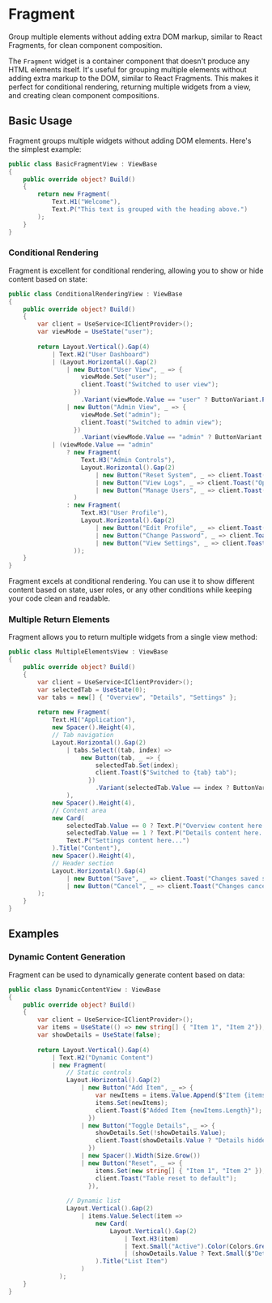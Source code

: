 # Fragment

<Ingress>
Group multiple elements without adding extra DOM markup, similar to React Fragments, for clean component composition.
</Ingress>

The `Fragment` widget is a container component that doesn't produce any HTML elements itself. It's useful for grouping multiple elements without adding extra markup to the DOM, similar to React Fragments. This makes it perfect for conditional rendering, returning multiple widgets from a view, and creating clean component compositions.

## Basic Usage

Fragment groups multiple widgets without adding DOM elements. Here's the simplest example:

```csharp demo-tabs
public class BasicFragmentView : ViewBase
{
    public override object? Build()
    {
        return new Fragment(
            Text.H1("Welcome"),
            Text.P("This text is grouped with the heading above.")
        );
    }
}
```

### Conditional Rendering

Fragment is excellent for conditional rendering, allowing you to show or hide content based on state:

```csharp demo-tabs
public class ConditionalRenderingView : ViewBase
{
    public override object? Build()
    {
        var client = UseService<IClientProvider>();
        var viewMode = UseState("user"); 
        
        return Layout.Vertical().Gap(4)
            | Text.H2("User Dashboard")
            | (Layout.Horizontal().Gap(2)
                | new Button("User View", _ => {
                    viewMode.Set("user");
                    client.Toast("Switched to user view");
                  })
                    .Variant(viewMode.Value == "user" ? ButtonVariant.Primary : ButtonVariant.Secondary)
                | new Button("Admin View", _ => {
                    viewMode.Set("admin");
                    client.Toast("Switched to admin view");
                  })
                    .Variant(viewMode.Value == "admin" ? ButtonVariant.Primary : ButtonVariant.Secondary))
            | (viewMode.Value == "admin"
                ? new Fragment(
                    Text.H3("Admin Controls"),
                    Layout.Horizontal().Gap(2)
                        | new Button("Reset System", _ => client.Toast("System reset initiated!"), variant: ButtonVariant.Destructive)
                        | new Button("View Logs", _ => client.Toast("Opening system logs..."))
                        | new Button("Manage Users", _ => client.Toast("User management panel opened"))
                  )
                : new Fragment(
                    Text.H3("User Profile"),
                    Layout.Horizontal().Gap(2)
                        | new Button("Edit Profile", _ => client.Toast("Profile editor opened"))
                        | new Button("Change Password", _ => client.Toast("Password change dialog opened"))
                        | new Button("View Settings", _ => client.Toast("User settings displayed"))
                  ));
    }
}
```

<Callout Type="tip">
Fragment excels at conditional rendering. You can use it to show different content based on state, user roles, or any other conditions while keeping your code clean and readable.
</Callout>

### Multiple Return Elements

Fragment allows you to return multiple widgets from a single view method:

```csharp demo-tabs
public class MultipleElementsView : ViewBase
{
    public override object? Build()
    {
        var client = UseService<IClientProvider>();
        var selectedTab = UseState(0);
        var tabs = new[] { "Overview", "Details", "Settings" };
        
        return new Fragment(
            Text.H1("Application"),
            new Spacer().Height(4),
            // Tab navigation
            Layout.Horizontal().Gap(2)
                | tabs.Select((tab, index) => 
                    new Button(tab, _ => {
                        selectedTab.Set(index);
                        client.Toast($"Switched to {tab} tab");
                      })
                        .Variant(selectedTab.Value == index ? ButtonVariant.Primary : ButtonVariant.Secondary)
                ),
            new Spacer().Height(4),
            // Content area
            new Card(
                selectedTab.Value == 0 ? Text.P("Overview content here...") :
                selectedTab.Value == 1 ? Text.P("Details content here...") :
                Text.P("Settings content here...")
            ).Title("Content"),
            new Spacer().Height(4),
            // Header section
            Layout.Horizontal().Gap(4)
                | new Button("Save", _ => client.Toast("Changes saved successfully!"))
                | new Button("Cancel", _ => client.Toast("Changes cancelled"))
        );
    }
}
```

<WidgetDocs Type="Ivy.Fragment" ExtensionTypes="Ivy.FragmentExtensions"  SourceUrl="https://github.com/Ivy-Interactive/Ivy-Framework/blob/main/Ivy/Widgets/Primitives/Fragment.cs"/>

## Examples

### Dynamic Content Generation

Fragment can be used to dynamically generate content based on data:

```csharp demo-tabs
public class DynamicContentView : ViewBase
{
    public override object? Build()
    {
        var client = UseService<IClientProvider>();
        var items = UseState(() => new string[] { "Item 1", "Item 2"});
        var showDetails = UseState(false);
        
        return Layout.Vertical().Gap(4)
            | Text.H2("Dynamic Content")
            | new Fragment(
                // Static controls
                Layout.Horizontal().Gap(2)
                    | new Button("Add Item", _ => {
                        var newItems = items.Value.Append($"Item {items.Value.Length + 1}").ToArray();
                        items.Set(newItems);
                        client.Toast($"Added Item {newItems.Length}");
                      })
                    | new Button("Toggle Details", _ => {
                        showDetails.Set(!showDetails.Value);
                        client.Toast(showDetails.Value ? "Details hidden" : "Details shown");
                      })
                    | new Spacer().Width(Size.Grow())
                    | new Button("Reset", _ => {
                        items.Set(new string[] { "Item 1", "Item 2" });
                        client.Toast("Table reset to default");
                      }),
                
                // Dynamic list
                Layout.Vertical().Gap(2)
                    | items.Value.Select(item => 
                        new Card(
                            Layout.Vertical().Gap(2)
                                | Text.H3(item)
                                | Text.Small("Active").Color(Colors.Green)
                                | (showDetails.Value ? Text.Small($"Details for {item}") : Text.Small("Click 'Toggle Details' to see more"))
                        ).Title("List Item")
                    )
              );
    }
}
```
